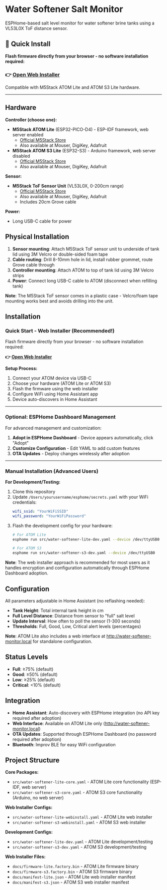 # Water Softener Salt Monitor

ESPHome-based salt level monitor for water softener brine tanks using a VL53L0X ToF distance sensor.

## 🚀 Quick Install

**Flash firmware directly from your browser - no software installation required:**

### **👉 [Open Web Installer](https://rmaher001.github.io/water-softener-monitor/)**

Compatible with M5Stack ATOM Lite and ATOM S3 Lite hardware.

---

## Hardware

**Controller (choose one):**
- **M5Stack ATOM Lite** (ESP32-PICO-D4) - ESP-IDF framework, web server enabled
  - [Official M5Stack Store](https://shop.m5stack.com/products/atom-lite-esp32-development-kit)
  - Also available at Mouser, DigiKey, Adafruit
- **M5Stack ATOM S3 Lite** (ESP32-S3) - Arduino framework, web server disabled
  - [Official M5Stack Store](https://shop.m5stack.com/products/atoms3-lite-esp32s3-dev-kit)
  - Also available at Mouser, DigiKey, Adafruit

**Sensor:**
- **M5Stack ToF Sensor Unit** (VL53L0X, 0-200cm range)
  - [Official M5Stack Store](https://shop.m5stack.com/products/tof-sensor-unit)
  - Also available at Mouser, DigiKey, Adafruit
  - Includes 20cm Grove cable

**Power:**
- Long USB-C cable for power

## Physical Installation

1. **Sensor mounting**: Attach M5Stack ToF sensor unit to underside of tank lid using 3M Velcro or double-sided foam tape
2. **Cable routing**: Drill 8-10mm hole in lid, install rubber grommet, route Grove cable through
3. **Controller mounting**: Attach ATOM to top of tank lid using 3M Velcro strips
4. **Power**: Connect long USB-C cable to ATOM (disconnect when refilling tank)

**Note**: The M5Stack ToF sensor comes in a plastic case - Velcro/foam tape mounting works best and avoids drilling into the unit.

## Installation

### Quick Start - Web Installer (Recommended!)

Flash firmware directly from your browser - no software installation required:

**👉 [Open Web Installer](https://rmaher001.github.io/water-softener-monitor/)**

**Setup Process:**
1. Connect your ATOM device via USB-C
2. Choose your hardware (ATOM Lite or ATOM S3)
3. Flash the firmware using the web installer
4. Configure WiFi using Home Assistant app
5. Device auto-discovers in Home Assistant

---

### Optional: ESPHome Dashboard Management

For advanced management and customization:

1. **Adopt in ESPHome Dashboard** - Device appears automatically, click "Adopt"
2. **Customize Configuration** - Edit YAML to add custom features
3. **OTA Updates** - Deploy changes wirelessly after adoption

---

### Manual Installation (Advanced Users)

**For Development/Testing:**

1. Clone this repository
2. Update `/Users/yourusername/esphome/secrets.yaml` with your WiFi credentials:
   ```yaml
   wifi_ssid: "YourWiFiSSID"
   wifi_password: "YourWiFiPassword"
   ```
3. Flash the development config for your hardware:
   ```bash
   # For ATOM Lite
   esphome run src/water-softener-lite-dev.yaml --device /dev/ttyUSB0

   # For ATOM S3
   esphome run src/water-softener-s3-dev.yaml --device /dev/ttyUSB0
   ```

**Note**: The web installer approach is recommended for most users as it handles encryption and configuration automatically through ESPHome Dashboard adoption.

## Configuration

All parameters adjustable in Home Assistant (no reflashing needed):

- **Tank Height**: Total internal tank height in cm
- **Full Level Distance**: Distance from sensor to "full" salt level
- **Update Interval**: How often to poll the sensor (1-300 seconds)
- **Thresholds**: Full, Good, Low, Critical alert levels (percentages)

**Note**: ATOM Lite also includes a web interface at http://water-softener-monitor.local for standalone configuration.

## Status Levels

- **Full**: ≥75% (default)
- **Good**: ≥50% (default)
- **Low**: ≥25% (default)
- **Critical**: <10% (default)

## Integration

- **Home Assistant**: Auto-discovery with ESPHome integration (no API key required after adoption)
- **Web Interface**: Available on ATOM Lite only (http://water-softener-monitor.local)
- **OTA Updates**: Supported through ESPHome Dashboard (no password required after adoption)
- **Bluetooth**: Improv BLE for easy WiFi configuration

## Project Structure

**Core Packages:**
- `src/water-softener-lite-core.yaml` - ATOM Lite core functionality (ESP-IDF, web server)
- `src/water-softener-s3-core.yaml` - ATOM S3 core functionality (Arduino, no web server)

**Web Installer Configs:**
- `src/water-softener-lite-webinstall.yaml` - ATOM Lite web installer
- `src/water-softener-s3-webinstall.yaml` - ATOM S3 web installer

**Development Configs:**
- `src/water-softener-lite-dev.yaml` - ATOM Lite development/testing
- `src/water-softener-s3-dev.yaml` - ATOM S3 development/testing

**Web Installer Files:**
- `docs/firmware-lite.factory.bin` - ATOM Lite firmware binary
- `docs/firmware-s3.factory.bin` - ATOM S3 firmware binary
- `docs/manifest-lite.json` - ATOM Lite web installer manifest
- `docs/manifest-s3.json` - ATOM S3 web installer manifest
